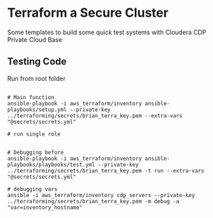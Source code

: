 # Terraform a Secure Cluster

Some templates to build some quick test systems with Cloudera CDP Private Cloud Base

## Testing Code

Run from root folder

```{bash}

# Main function
ansible-playbook -i aws_terraform/inventory ansible-playbooks/setup.yml --private-key ../terraforming/secrets/brian_terra_key.pem --extra-vars "@secrets/secrets.yml"

# run single role


# Debugging before
ansible-playbook -i aws_terraform/inventory ansible-playbooks/playbooks/test.yml --private-key ../terraforming/secrets/brian_terra_key.pem -t run --extra-vars "@secrets/secrets.yml"

# debugging vars
ansible -i aws_terraform/inventory cdp_servers --private-key ../terraforming/secrets/brian_terra_key.pem -m debug -a "var=inventory_hostname"

```
